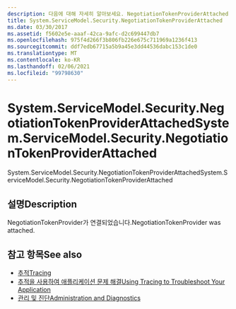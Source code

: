 ```yaml
---
description: 다음에 대해 자세히 알아보세요. NegotiationTokenProviderAttached
title: System.ServiceModel.Security.NegotiationTokenProviderAttached
ms.date: 03/30/2017
ms.assetid: f5602e5e-aaaf-42ca-9afc-d2c699447db7
ms.openlocfilehash: 975f4d266f3b806fb226e675c711969a1236f413
ms.sourcegitcommit: ddf7edb67715a5b9a45e3dd44536dabc153c1de0
ms.translationtype: MT
ms.contentlocale: ko-KR
ms.lasthandoff: 02/06/2021
ms.locfileid: "99798630"
---
```

# <a name="systemservicemodelsecuritynegotiationtokenproviderattached"></a><span data-ttu-id="4cca4-103">System.ServiceModel.Security.NegotiationTokenProviderAttached</span><span class="sxs-lookup"><span data-stu-id="4cca4-103">System.ServiceModel.Security.NegotiationTokenProviderAttached</span></span>

<span data-ttu-id="4cca4-104">System.ServiceModel.Security.NegotiationTokenProviderAttached</span><span class="sxs-lookup"><span data-stu-id="4cca4-104">System.ServiceModel.Security.NegotiationTokenProviderAttached</span></span>  
  
## <a name="description"></a><span data-ttu-id="4cca4-105">설명</span><span class="sxs-lookup"><span data-stu-id="4cca4-105">Description</span></span>  

 <span data-ttu-id="4cca4-106">NegotiationTokenProvider가 연결되었습니다.</span><span class="sxs-lookup"><span data-stu-id="4cca4-106">NegotiationTokenProvider was attached.</span></span>  
  
## <a name="see-also"></a><span data-ttu-id="4cca4-107">참고 항목</span><span class="sxs-lookup"><span data-stu-id="4cca4-107">See also</span></span>

- [<span data-ttu-id="4cca4-108">추적</span><span class="sxs-lookup"><span data-stu-id="4cca4-108">Tracing</span></span>](index.md)
- [<span data-ttu-id="4cca4-109">추적을 사용하여 애플리케이션 문제 해결</span><span class="sxs-lookup"><span data-stu-id="4cca4-109">Using Tracing to Troubleshoot Your Application</span></span>](using-tracing-to-troubleshoot-your-application.md)
- [<span data-ttu-id="4cca4-110">관리 및 진단</span><span class="sxs-lookup"><span data-stu-id="4cca4-110">Administration and Diagnostics</span></span>](../index.md)
